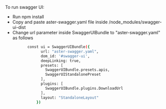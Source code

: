 To run swagger UI:
  -  Run npm install
  - Copy and paste aster-swagger.yaml file inside /node_modules/swagger-ui-dist
  - Change url parameter inside SwaggerUIBundle to "aster-swagger.yaml" as follows
```sh
          const ui = SwaggerUIBundle({
                url: "aster-swagger.yaml",
                dom_id: '#swagger-ui',
                deepLinking: true,
                presets: [
                  SwaggerUIBundle.presets.apis,
                  SwaggerUIStandalonePreset
                ],
                plugins: [
                  SwaggerUIBundle.plugins.DownloadUrl
                ],
                layout: "StandaloneLayout"
              })
```